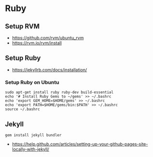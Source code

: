 # Ruby

## Setup RVM
* https://github.com/rvm/ubuntu_rvm
* https://rvm.io/rvm/install

## Setup Ruby
* https://jekyllrb.com/docs/installation/

### Setup Ruby on Ubuntu
```
sudo apt-get install ruby ruby-dev build-essential
echo '# Install Ruby Gems to ~/gems' >> ~/.bashrc
echo 'export GEM_HOME=$HOME/gems' >> ~/.bashrc
echo 'export PATH=$HOME/gems/bin:$PATH' >> ~/.bashrc
source ~/.bashrc
```

## Jekyll
```
gem install jekyll bundler
```
* https://help.github.com/articles/setting-up-your-github-pages-site-locally-with-jekyll/

